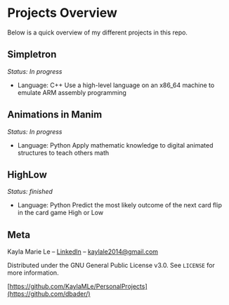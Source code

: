 # Projects Overview
Below is a quick overview of my different projects in this repo.

## Simpletron
*Status: In progress*
* Language: C++
Use a high-level language on an x86_64 machine to emulate ARM assembly programming

## Animations in Manim
*Status: In progress*
* Language: Python
Apply mathematic knowledge to digital animated structures to teach others math

## HighLow
*Status: finished*
* Language: Python
Predict the most likely outcome of the next card flip in the card game High or Low

## Meta

Kayla Marie Le – [LinkedIn](https://www.linkedin.com/in/kaylamle/) – kaylale2014@gmail.com

Distributed under the GNU General Public License v3.0. See ``LICENSE`` for more information.

[https://github.com/KaylaMLe/PersonalProjects](https://github.com/dbader/)
